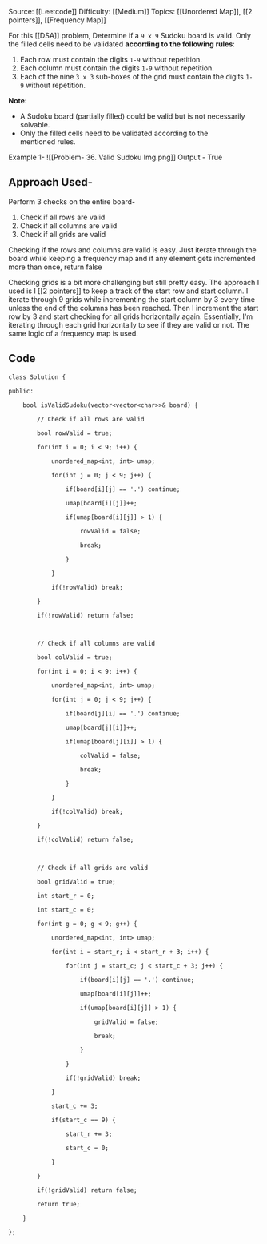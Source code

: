 Source: [[Leetcode]]
Difficulty: [[Medium]]
Topics: [[Unordered Map]], [[2 pointers]], [[Frequency Map]]

For this [[DSA]] problem, Determine if a `9 x 9` Sudoku board is valid. Only the filled cells need to be validated **according to the following rules**:

1. Each row must contain the digits `1-9` without repetition.
2. Each column must contain the digits `1-9` without repetition.
3. Each of the nine `3 x 3` sub-boxes of the grid must contain the digits `1-9` without repetition.

**Note:**

- A Sudoku board (partially filled) could be valid but is not necessarily solvable.
- Only the filled cells need to be validated according to the mentioned rules.

Example 1-
![[Problem- 36. Valid Sudoku Img.png]]
Output - True

## Approach Used-
Perform 3 checks on the entire board-
1. Check if all rows are valid
2. Check if all columns are valid
3. Check if all grids are valid

Checking if the rows and columns are valid is easy. Just iterate through the board while keeping a frequency map and if any element gets incremented more than once, return false

Checking grids is a bit more challenging but still pretty easy.
The approach I used is I [[2 pointers]] to keep a track of the start row and start column. I iterate through 9 grids while incrementing the start column by 3 every time unless the end of the columns has been reached. Then I increment the start row by 3 and start checking for all grids horizontally again. 
Essentially, I'm iterating through each grid horizontally to see if they are valid or not. The same logic of a frequency map is used.

## Code
```
class Solution {

public:

    bool isValidSudoku(vector<vector<char>>& board) {

        // Check if all rows are valid

        bool rowValid = true;

        for(int i = 0; i < 9; i++) {

            unordered_map<int, int> umap;

            for(int j = 0; j < 9; j++) {

                if(board[i][j] == '.') continue;

                umap[board[i][j]]++;

                if(umap[board[i][j]] > 1) {

                    rowValid = false;

                    break;

                }

            }

            if(!rowValid) break;

        }

        if(!rowValid) return false;

  

        // Check if all columns are valid

        bool colValid = true;

        for(int i = 0; i < 9; i++) {

            unordered_map<int, int> umap;

            for(int j = 0; j < 9; j++) {

                if(board[j][i] == '.') continue;

                umap[board[j][i]]++;

                if(umap[board[j][i]] > 1) {

                    colValid = false;

                    break;

                }

            }

            if(!colValid) break;

        }

        if(!colValid) return false;

  

        // Check if all grids are valid

        bool gridValid = true;

        int start_r = 0;

        int start_c = 0;

        for(int g = 0; g < 9; g++) {

            unordered_map<int, int> umap;

            for(int i = start_r; i < start_r + 3; i++) {

                for(int j = start_c; j < start_c + 3; j++) {

                    if(board[i][j] == '.') continue;

                    umap[board[i][j]]++;

                    if(umap[board[i][j]] > 1) {

                        gridValid = false;

                        break;

                    }

                }

                if(!gridValid) break;

            }

            start_c += 3;

            if(start_c == 9) {

                start_r += 3;

                start_c = 0;

            }

        }

        if(!gridValid) return false;

        return true;

    }

};
```
